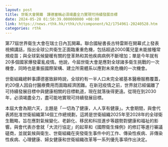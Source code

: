 ```yaml
---
layout: post
title: 世衛大會開幕　譚德塞稱必須竭盡全力實現可持續發展目標
date: 2024-05-28 01:50:39.000000000 +08:00
link: https://news.rthk.hk/rthk/ch/component/k2/1754961-20240528.htm
categories: rthk
---
```


第77屆世界衛生大會在瑞士日內瓦開幕。聯合國秘書長古特雷斯在開幕式上發表視頻講話，指出全球公共衛生正面臨重重危機，包括超過2000萬兒童未能接種常規疫苗；與全球氣候變暖有關的登革熱和其他疾病病例不斷增加；單是今年就有20多個國家爆發霍亂疫情。他說，今屆世衛大會是應對全球諸多衛生挑戰的一次機會，同時也是重振國際架構、建立所需體系以應對未來危機的一次機會。

世衛組織總幹事譚德塞致辭時說，全球約有一半人口未完全被基本醫療服務覆蓋，約20億人因自付醫療費用而面臨經濟困難。在新冠疫情之前，世界就已經偏離了可持續發展目標中與健康相關的目標軌道，現在就落後得更遠。從現在到2030年，必須竭盡全力，盡可能地實現可持續發展目標。

本屆大會為期六天，主題是「一切為了健康，人人享有健康」。大會期間，與會代表將批准世衛組織第14個工作總規劃，這將是世衛組織2025年至2028年的全球衛生戰略，旨在應對氣候變化、老齡化、移民和科技進步等趨勢對健康和福祉的影響。與會代表亦會就「大流行協定」的起草和《國際衛生條例》的修訂等進行審議磋商，並就氣候與衛生、世衛組織在突發衛生事件中的工作、傳染性疾病、非傳染性疾病、心理健康、婦女健康和世衛組織改革等一系列優先事項作出決定。

